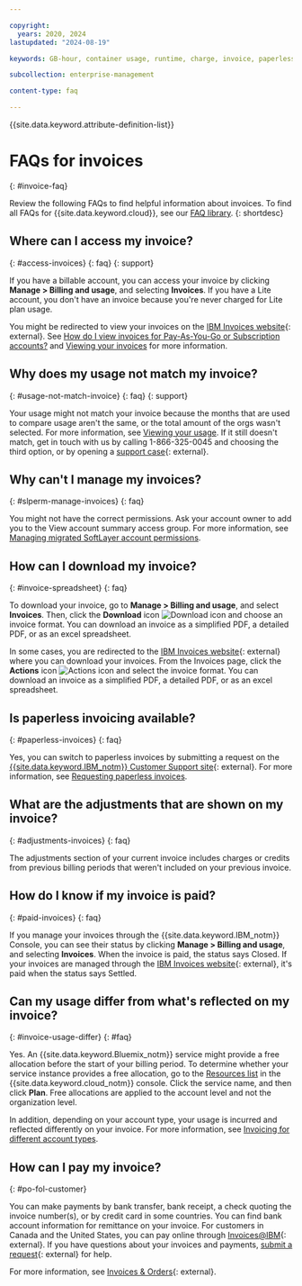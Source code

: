```yaml
---

copyright:
  years: 2020, 2024
lastupdated: "2024-08-19"

keywords: GB-hour, container usage, runtime, charge, invoice, paperless invoicing, adjustments

subcollection: enterprise-management

content-type: faq

---
```


{{site.data.keyword.attribute-definition-list}}

# FAQs for invoices
{: #invoice-faq}

Review the following FAQs to find helpful information about invoices. To find all FAQs for {{site.data.keyword.cloud}}, see our [FAQ library](/docs/faqs).
{: shortdesc}

## Where can I access my invoice?
{: #access-invoices}
{: faq}
{: support}

If you have a billable account, you can access your invoice by clicking **Manage > Billing and usage**, and selecting **Invoices**. If you have a Lite account, you don't have an invoice because you're never charged for Lite plan usage.

You might be redirected to view your invoices on the [IBM Invoices website](https://www.ibm.com/support/customer/invoices/){: external}. See [How do I view invoices for Pay-As-You-Go or Subscription accounts?](/docs/enterprise-management?topic=enterprise-management-ts_cant-view-invoice) and [Viewing your invoices](/docs/enterprise-management?topic=enterprise-management-managing-invoices) for more information.

## Why does my usage not match my invoice?
{: #usage-not-match-invoice}
{: faq}
{: support}

Your usage might not match your invoice because the months that are used to compare usage aren't the same, or the total amount of the orgs wasn't selected. For more information, see [Viewing your usage](/docs/enterprise-management?topic=enterprise-management-viewingusage). If it still doesn't match, get in touch with us by calling 1-866-325-0045 and choosing the third option, or by opening a [support case](/unifiedsupport/supportcenter){: external}.

## Why can't I manage my invoices?
{: #slperm-manage-invoices}
{: faq}

You might not have the correct permissions. Ask your account owner to add you to the View account summary access group. For more information, see [Managing migrated SoftLayer account permissions](/docs/account?topic=account-migrated_permissions).

## How can I download my invoice?
{: #invoice-spreadsheet}
{: faq}

To download your invoice, go to **Manage > Billing and usage**, and select **Invoices**. Then, click the **Download** icon ![Download icon](../icons/download.svg "Download") and choose an invoice format. You can download an invoice as a simplified PDF, a detailed PDF, or as an excel spreadsheet.

In some cases, you are redirected to the [IBM Invoices website](https://www.ibm.com/support/customer/invoices/){: external} where you can download your invoices. From the Invoices page, click the **Actions** icon ![Actions icon](../icons/action-menu-icon.svg "Actions") and select the invoice format. You can download an invoice as a simplified PDF, a detailed PDF, or as an excel spreadsheet.

## Is paperless invoicing available?
{: #paperless-invoices}
{: faq}

Yes, you can switch to paperless invoices by submitting a request on the [{{site.data.keyword.IBM_notm}} Customer Support site](https://www.ibm.com/support/pages/node/6465591){: external}. For more information, see [Requesting paperless invoices](/docs/enterprise-management?topic=enterprise-management-managing-invoices#request-paperless-invoices).

## What are the adjustments that are shown on my invoice?
{: #adjustments-invoices}
{: faq}

The adjustments section of your current invoice includes charges or credits from previous billing periods that weren't included on your previous invoice.

## How do I know if my invoice is paid?
{: #paid-invoices}
{: faq}

If you manage your invoices through the {{site.data.keyword.IBM_notm}} Console, you can see their status by clicking **Manage > Billing and usage**, and selecting **Invoices**. When the invoice is paid, the status says Closed. If your invoices are managed through the [IBM Invoices website](https://www.ibm.com/support/customer/invoices/){: external}, it's paid when the status says Settled.

## Can my usage differ from what's reflected on my invoice?
{: #invoice-usage-differ}
{: #faq}

Yes. An {{site.data.keyword.Bluemix_notm}} service might provide a free allocation before the start of your billing period. To determine whether your service instance provides a free allocation, go to the [Resources list](/resources) in the {{site.data.keyword.cloud_notm}} console. Click the service name, and then click **Plan**. Free allocations are applied to the account level and not the organization level.

In addition, depending on your account type, your usage is incurred and reflected differently on your invoice. For more information, see [Invoicing for different account types](/docs/enterprise-management?topic=enterprise-management-understand-invoices#different-acct-invoice).


## How can I pay my invoice?
{: #po-fol-customer}

You can make payments by bank transfer, bank receipt, a check quoting the invoice number(s), or by credit card in some countries. You can find bank account information for remittance on your invoice. For customers in Canada and the United States, you can pay online through [Invoices@IBM](https://www.ibm.com/support/customer/invoices/welcome){: external}. If you have questions about your invoices and payments, [submit a request](https://www.ibm.com/support/pages/node/6415743){: external} for help.

For more information, see [Invoices & Orders](https://www.ibm.com/support/pages/node/6416073#rm10){: external}.
